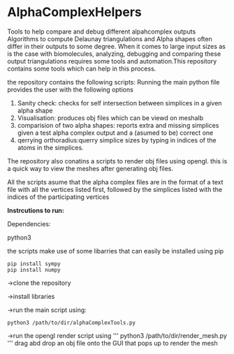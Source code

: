 # AlphaComplexHelpers
Tools to help compare and debug different alpahcomplex outputs
Algorithms to compute Delaunay triangulations and Alpha shapes often differ in their outputs to some degree. When it comes to large input sizes as is the case with biomolecules, analyzing, debugging and comparing these output triangulations requires some tools and automation.This repository contains some tools which can help in this process.

the repository contains the following scripts:
Running the main python file provides the user with the following options
1. Sanity check: checks for self intersection between simplices in a given alpha shape
2. Visualisation: produces obj files which can be viewd on meshalb
3. comparision of two alpha shapes: reports extra and missing simplices given a test alpha complex output and a (asumed to be) correct one
4. qerrying orthoradius:querry simplice sizes by typing in indices of the atoms in the simplices.

The repository also conatins a scripts to render obj files using opengl. this is a quick way to view the meshes after generating obj files.

All the scripts asume that the alpha complex files are in the format of a text file with all the vertices listed first, followed by the simplices listed with the indices of the participating vertices

**Instrcutions to run:**

Dependencies:

python3

the scripts make use of some libarries that can easily be installed using pip
```
pip install sympy
pip install numpy
```

->clone the repository

->install libraries

->run the main script using:
```
python3 /path/to/dir/alphaComplexTools.py
```

->run the opengl render script using
'''
python3 /path/to/dir/render_mesh.py
'''
drag abd drop an obj file onto the GUI that pops up to render the mesh
